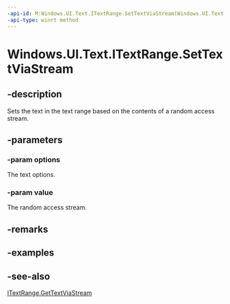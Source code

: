 ```yaml
---
-api-id: M:Windows.UI.Text.ITextRange.SetTextViaStream(Windows.UI.Text.TextSetOptions,Windows.Storage.Streams.IRandomAccessStream)
-api-type: winrt method
---
```


<!-- Method syntax
public void SetTextViaStream(Windows.UI.Text.TextSetOptions options, Windows.Storage.Streams.IRandomAccessStream value)
-->

# Windows.UI.Text.ITextRange.SetTextViaStream

## -description
Sets the text in the text range based on the contents of a random access stream.



## -parameters
### -param options
The text options.

### -param value
The random access stream.

## -remarks

## -examples

## -see-also
[ITextRange.GetTextViaStream](itextrange_gettextviastream_1369580261.md)
